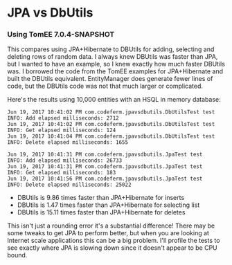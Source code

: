 # JPA vs DbUtils

### Using TomEE 7.0.4-SNAPSHOT
This compares using JPA+Hibernate to DBUtils for adding, selecting and deleting
rows of random data. I always knew DBUtils was faster than JPA, but I wanted to
have an example, so I knew exactly how much faster DBUtils was. I borrowed the
code from the TomEE examples for JPA+Hibernate and built the DBUtils
equivalent. EntityManager does generate fewer lines of code, but the DBUtils
code was not that much larger or complicated.

Here's the results using 10,000 entities with an HSQL in memory database:

```
Jun 19, 2017 10:41:02 PM com.codeferm.jpavsdbutils.DbUtilsTest test
INFO: Add elapsed milliseconds: 2712
Jun 19, 2017 10:41:02 PM com.codeferm.jpavsdbutils.DbUtilsTest test
INFO: Get elapsed milliseconds: 124
Jun 19, 2017 10:41:04 PM com.codeferm.jpavsdbutils.DbUtilsTest test
INFO: Delete elapsed milliseconds: 1655
```

```
Jun 19, 2017 10:41:31 PM com.codeferm.jpavsdbutils.JpaTest test
INFO: Add elapsed milliseconds: 26733
Jun 19, 2017 10:41:31 PM com.codeferm.jpavsdbutils.JpaTest test
INFO: Get elapsed milliseconds: 183
Jun 19, 2017 10:41:56 PM com.codeferm.jpavsdbutils.JpaTest test
INFO: Delete elapsed milliseconds: 25022
```
- DBUtils is 9.86 times faster than JPA+Hibernate for inserts
- DBUtils is 1.47 times faster than JPA+Hibernate for selecting list
- DBUtils is 15.11 times faster than JPA+Hibernate for deletes

This isn't just a rounding error it's a substantial difference! There may be
some tweaks to get JPA to perform better, but when you are looking at Internet
scale applications this can be a big problem. I'll profile the tests to see
exactly where JPA is slowing down since it doesn't appear to be CPU bound.